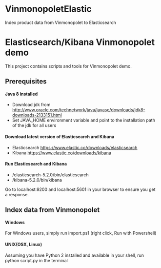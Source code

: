 # VinmonopoletElastic
Index product data from Vinmonopolet to Elasticsearch

# Elasticsearch/Kibana Vinmonopolet demo
This project contains scripts and tools for Vinmonopolet demo.

## Prerequisites
#### Java 8 installed
- Download jdk from http://www.oracle.com/technetwork/java/javase/downloads/jdk8-downloads-2133151.html
- Set JAVA_HOME environment variable and point to the installation path of the jdk for all users

#### Download latest version of Elasticsearch and Kibana
- Elasticsearch https://www.elastic.co/downloads/elasticsearch
- Kibana https://www.elastic.co/downloads/kibana

#### Run Elasticsearch and Kibana
- /elasticsearch-5.2.0/bin/elasticsearch
- /kibana-5.2.0/bin/kibana

Go to localhost:9200 and localhost:5601 in your browser to ensure you get a response.

## Index data from Vinmonopolet
#### Windows 
For Windows users, simply run import.ps1 (right click, Run with Powershell)

#### UNIX(OSX, Linux)
Assuming you have Python 2 installed and available in your shell, run python script.py in the terminal


